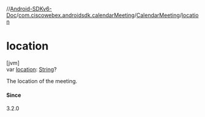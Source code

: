 //[Android-SDKv6-Doc](../../../index.md)/[com.ciscowebex.androidsdk.calendarMeeting](../index.md)/[CalendarMeeting](index.md)/[location](location.md)

# location

[jvm]\
var [location](location.md): [String](https://kotlinlang.org/api/latest/jvm/stdlib/kotlin/-string/index.html)?

The location of the meeting.

#### Since

3.2.0
